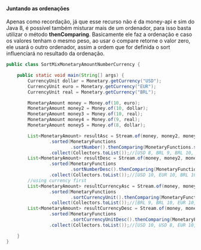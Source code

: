 #### Juntando as ordenações



Apenas como recordação, já que esse recurso não é da money-api e sim do Java 8, é possível também misturar mais de um ordenador, para isso basta utilizar o método **thenComparing**. Basicamente ele faz a ordenação e caso os valores tenham o mesmo peso, ao usar o compare retorne o valor zero, ele usará o outro ordenador, assim a ordem que for definida o sort influenciará no resultado da ordenação.


```java
public class SortMixMonetaryAmountNumberCurrency {

    public static void main(String[] args) {
        CurrencyUnit dollar = Monetary.getCurrency("USD");
        CurrencyUnit euro = Monetary.getCurrency("EUR");
        CurrencyUnit real = Monetary.getCurrency("BRL");

        MonetaryAmount money = Money.of(10, euro);
        MonetaryAmount money2 = Money.of(10, dollar);
        MonetaryAmount money3 = Money.of(10, real);
        MonetaryAmount money4 = Money.of(9, real);
        MonetaryAmount money5 = Money.of(8, dollar);

        List<MonetaryAmount> resultAsc = Stream.of(money, money2, money3, money4, money5)
                .sorted(MonetaryFunctions
                        .sortNumber().thenComparing(MonetaryFunctions.sortCurrencyUnit()))
                .collect(Collectors.toList());//[USD 8, BRL 9, BRL 10, EUR 10, USD 10]
        List<MonetaryAmount> resultDesc = Stream.of(money, money2, money3, money4, money5)
                .sorted(MonetaryFunctions
                        .sortNumberDesc().thenComparing(MonetaryFunctions.sortCurrencyUnitDesc()))
                .collect(Collectors.toList());//[USD 10, EUR 10, BRL 10, BRL 9, USD 8]
        //using currency first
        List<MonetaryAmount> resultCurrencyAsc = Stream.of(money, money2, money3, money4, money5)
                .sorted(MonetaryFunctions
                        .sortCurrencyUnit().thenComparing(MonetaryFunctions.sortNumber()))
                .collect(Collectors.toList());//[BRL 9, BRL 10, EUR 10, USD 8, USD 10]
        List<MonetaryAmount> resultCurrencyDesc = Stream.of(money, money2, money3, money4, money5)
                .sorted(MonetaryFunctions
                        .sortCurrencyUnitDesc().thenComparing(MonetaryFunctions.sortNumberDesc()))
                .collect(Collectors.toList());//[USD 10, USD 8, EUR 10, BRL 10, BRL 9]

    }
}
```